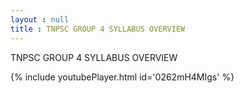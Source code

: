 ```yaml
---
layout : null
title : TNPSC GROUP 4 SYLLABUS OVERVIEW
---
```


TNPSC GROUP 4 SYLLABUS OVERVIEW



{% include youtubePlayer.html id='0262mH4MIgs' %}

